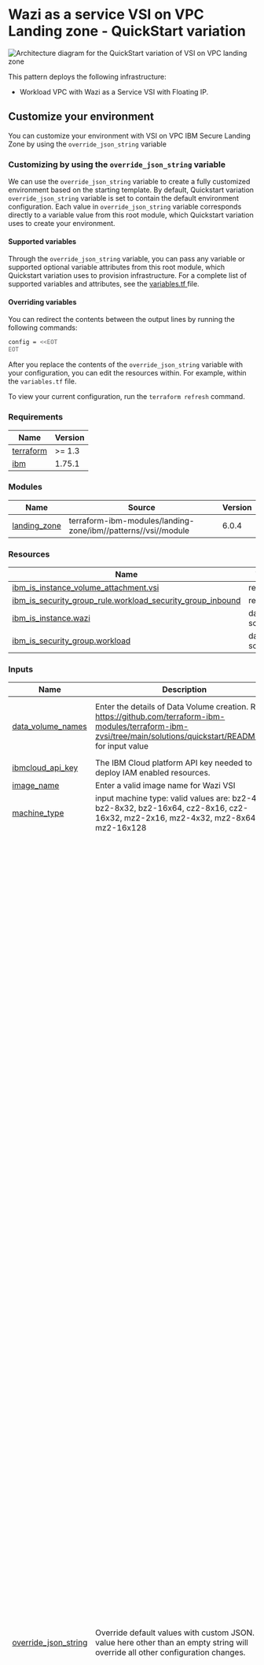 # Wazi as a service VSI on VPC Landing zone - QuickStart variation

![Architecture diagram for the QuickStart variation of VSI on VPC landing zone](https://raw.githubusercontent.com/terraform-ibm-modules/terraform-ibm-zvsi/main/reference-architecture/QuickStart.svg)

This pattern deploys the following infrastructure:

- Workload VPC with Wazi as a Service VSI with Floating IP.

## Customize your environment

You can customize your environment with VSI on VPC IBM Secure Landing Zone by using the `override_json_string` variable

### Customizing by using the `override_json_string` variable

We can use the `override_json_string` variable to create a fully customized environment based on the starting template. By default, Quickstart variation `override_json_string` variable is set to contain the default environment configuration. Each value in `override_json_string` variable corresponds directly to a variable value from this root module, which Quickstart variation uses to create your environment.

#### Supported variables

Through the `override_json_string` variable, you can pass any variable or supported optional variable attributes from this root module, which Quickstart variation uses to provision infrastructure. For a complete list of supported variables and attributes, see the [variables.tf ](variables.tf) file.

#### Overriding variables

You can redirect the contents between the output lines by running the following commands:

```sh
config = <<EOT
EOT
```

After you replace the contents of the `override_json_string` variable with your configuration, you can edit the resources within. For example, within the `variables.tf` file.

To view your current configuration, run the `terraform refresh` command.

<!-- BEGINNING OF PRE-COMMIT-TERRAFORM DOCS HOOK -->
### Requirements

| Name | Version |
|------|---------|
| <a name="requirement_terraform"></a> [terraform](#requirement\_terraform) | >= 1.3 |
| <a name="requirement_ibm"></a> [ibm](#requirement\_ibm) | 1.75.1 |

### Modules

| Name | Source | Version |
|------|--------|---------|
| <a name="module_landing_zone"></a> [landing\_zone](#module\_landing\_zone) | terraform-ibm-modules/landing-zone/ibm//patterns//vsi//module | 6.0.4 |

### Resources

| Name | Type |
|------|------|
| [ibm_is_instance_volume_attachment.vsi](https://registry.terraform.io/providers/IBM-Cloud/ibm/1.75.1/docs/resources/is_instance_volume_attachment) | resource |
| [ibm_is_security_group_rule.workload_security_group_inbound](https://registry.terraform.io/providers/IBM-Cloud/ibm/1.75.1/docs/resources/is_security_group_rule) | resource |
| [ibm_is_instance.wazi](https://registry.terraform.io/providers/IBM-Cloud/ibm/1.75.1/docs/data-sources/is_instance) | data source |
| [ibm_is_security_group.workload](https://registry.terraform.io/providers/IBM-Cloud/ibm/1.75.1/docs/data-sources/is_security_group) | data source |

### Inputs

| Name | Description | Type | Default | Required |
|------|-------------|------|---------|:--------:|
| <a name="input_data_volume_names"></a> [data\_volume\_names](#input\_data\_volume\_names) | Enter the details of Data Volume creation. Refer https://github.com/terraform-ibm-modules/terraform-ibm-zvsi/tree/main/solutions/quickstart/README.md for input value | <pre>list(object({<br/>    name        = string<br/>    capacity    = number<br/>    volume_name = string<br/>  }))</pre> | `[]` | no |
| <a name="input_ibmcloud_api_key"></a> [ibmcloud\_api\_key](#input\_ibmcloud\_api\_key) | The IBM Cloud platform API key needed to deploy IAM enabled resources. | `string` | n/a | yes |
| <a name="input_image_name"></a> [image\_name](#input\_image\_name) | Enter a valid image name for Wazi VSI | `string` | `"ibm-zos-3-1-s390x-dev-test-wazi-1"` | no |
| <a name="input_machine_type"></a> [machine\_type](#input\_machine\_type) | input machine type: valid values are: bz2-4x16, bz2-8x32, bz2-16x64, cz2-8x16, cz2-16x32, mz2-2x16, mz2-4x32, mz2-8x64, mz2-16x128 | `string` | `"mz2-2x16"` | no |
| <a name="input_override_json_string"></a> [override\_json\_string](#input\_override\_json\_string) | Override default values with custom JSON. Any value here other than an empty string will override all other configuration changes. | `string` | `"{\n   \"atracker\": {\n      \"collector_bucket_name\": \"\",\n      \"receive_global_events\": false,\n      \"resource_group\": \"\",\n      \"add_route\": false\n   },\n   \"clusters\": [],\n   \"cos\": [],\n   \"enable_transit_gateway\": false,\n   \"transit_gateway_global\": false,\n   \"key_management\": {\n        \"keys\": [\n        ],\n        \"name\": null,\n        \"resource_group\": null,\n        \"use_hs_crypto\": false,\n        \"use_data\": false\n   },\n   \"network_cidr\": \"10.0.0.0/8\",\n   \"resource_groups\": [\n      {\n         \"create\": true,\n         \"name\": \"workload-rg\",\n         \"use_prefix\": true\n      }\n   ],\n   \"security_groups\": [],\n   \"transit_gateway_connections\": [],\n   \"transit_gateway_resource_group\": \"\",\n   \"virtual_private_endpoints\": [],\n   \"vpcs\": [\n      {\n         \"default_security_group_name\": \"workload-vpc-sg\",\n         \"default_security_group_rules\": [\n\t   {\n                  \"direction\": \"inbound\",\n                  \"name\": \"allow-ibm-inbound\",\n                  \"remote\": \"0.0.0.0/0\",\n                  \"tcp\": {\n                            \"port_max\": 22,\n                            \"port_min\": 22\n                        }\n\t   },\n\t   {\n                  \"direction\": \"inbound\",\n                  \"name\": \"allow-ibm-inbound-1\",\n                  \"remote\": \"0.0.0.0/0\",\n                  \"icmp\": {\n                            \"type\": 8\n                        }\n            },\n\t    {\n                  \"direction\": \"inbound\",\n                  \"name\": \"allow-ibm-inbound-2\",\n                  \"remote\": \"0.0.0.0/0\",\n                     \"udp\": {\n                            \"port_max\": 443,\n                            \"port_min\": 443\n                        }\n           }\n\t ],\n         \"clean_default_sg_acl\": false,\n         \"flow_logs_bucket_name\": null,\n         \"network_acls\": [\n            {\n               \"add_cluster_rules\": false,\n               \"name\": \"workload-acl\",\n               \"rules\": [\n                  {\n                     \"action\": \"allow\",\n                     \"destination\": \"10.0.0.0/8\",\n                     \"direction\": \"inbound\",\n                     \"name\": \"allow-ibm-inbound\",\n                     \"source\": \"161.26.0.0/16\"\n                  },\n                  {\n                     \"action\": \"allow\",\n                     \"destination\": \"10.0.0.0/8\",\n                     \"direction\": \"inbound\",\n                     \"name\": \"allow-all-network-inbound\",\n                     \"source\": \"10.0.0.0/8\"\n                  },\n                  {\n                     \"action\": \"allow\",\n                     \"destination\": \"0.0.0.0/0\",\n                     \"direction\": \"inbound\",\n                     \"name\": \"allow-all-network-inbound-1\",\n                     \"source\": \"0.0.0.0/0\",\n                     \"icmp\": {\n                             \"type\": 8\n                        }\n                  },\n                  {\n                     \"action\": \"allow\",\n                     \"destination\": \"0.0.0.0/0\",\n                     \"direction\": \"inbound\",\n                     \"name\": \"allow-all-network-inbound-2\",\n                     \"source\": \"0.0.0.0/0\",\n                     \"udp\": {\n\t\t\t                   \"source_port_max\": 65535,\n\t\t\t                   \"source_port_min\": 1,\n                            \"port_max\": 443,\n                            \"port_min\": 443\n                        }\n\t\t  },\n                  {\n                     \"action\": \"allow\",\n                     \"destination\": \"0.0.0.0/0\",\n                     \"direction\": \"inbound\",\n                     \"name\": \"allow-all-network-inbound-3\",\n                     \"source\": \"0.0.0.0/0\",\n                     \"tcp\": {\n                            \"source_port_max\": 65535,\n                            \"source_port_min\": 1,\n                            \"port_max\": 992,\n                            \"port_min\": 992\n                        }\n                  },\n                  {\n                     \"action\": \"allow\",\n                     \"destination\": \"0.0.0.0/0\",\n                     \"direction\": \"inbound\",\n                     \"name\": \"allow-all-network-inbound-4\",\n                     \"source\": \"0.0.0.0/0\",\n                     \"tcp\": {\n                            \"source_port_max\": 65535,\n                            \"source_port_min\": 1,\n                            \"port_max\": 22,\n                            \"port_min\": 22\n                        }\n                  },\n                  {\n                     \"action\": \"allow\",\n                     \"destination\": \"0.0.0.0/0\",\n                     \"direction\": \"inbound\",\n                     \"name\": \"allow-all-network-inbound-5\",\n                     \"source\": \"0.0.0.0/0\",\n                     \"tcp\": {\n                            \"source_port_max\": 65535,\n                            \"source_port_min\": 1,\n                            \"port_max\": 10443,\n                            \"port_min\": 10443\n                        }\n                  },\n                  {\n                     \"action\": \"allow\",\n                     \"destination\": \"0.0.0.0/0\",\n                     \"direction\": \"outbound\",\n                     \"name\": \"allow-all-outbound\",\n                     \"source\": \"0.0.0.0/0\"\n                  }\n               ]\n            }\n         ],\n         \"prefix\": \"workload\",\n         \"resource_group\": \"workload-rg\",\n         \"subnets\": {\n            \"zone-1\": [\n               {\n                  \"acl_name\": \"workload-acl\",\n                  \"cidr\": \"10.40.10.0/24\",\n                  \"name\": \"vsi-zone-1\",\n                  \"public_gateway\": false\n               }\n            ],\n            \"zone-2\": [],\n            \"zone-3\": []\n         },\n         \"use_public_gateways\": {\n            \"zone-1\": false,\n            \"zone-2\": false,\n            \"zone-3\": false\n         },\n         \"address_prefixes\": {\n            \"zone-1\": [],\n            \"zone-2\": [],\n            \"zone-3\": []\n         }\n      }\n   ],\n   \"vpn_gateways\": [],\n   \"vsi\": [\n      {\n         \"boot_volume_encryption_key_name\": null,\n         \"image_name\": \"ibm-zos-3-1-s390x-dev-test-wazi-1\",\n         \"machine_type\": \"mz2o-2x16\",\n         \"name\": \"workload-server\",\n         \"resource_group\": \"workload-rg\",\n         \"security_group\": {\n            \"name\": \"workload-sg\",\n            \"rules\": [\n               {\n                  \"direction\": \"inbound\",\n                  \"name\": \"allow-ibm-inbound\",\n                  \"source\": \"161.26.0.0/16\"\n               },\n               {\n                  \"direction\": \"inbound\",\n                  \"name\": \"allow-vpc-inbound\",\n                  \"source\": \"10.0.0.0/8\"\n               },\n               {\n                  \"direction\": \"inbound\",\n                  \"name\": \"allow-all-inbound\",\n                  \"source\": \"0.0.0.0/0\",\n\t          \"tcp\": {\n                       \"port_max\": 22,\n                       \"port_min\": 22\n                     }\n              },\n              {\n                  \"direction\": \"inbound\",\n                  \"name\": \"allow-all-inbound-3\",\n                  \"source\": \"0.0.0.0/0\",\n                  \"icmp\": {\n                           \"type\": 8,\n                           \"code\": 0\n                         }\n              },\n              {\n                 \"direction\": \"outbound\",\n                 \"name\": \"allow-all-outbound\",\n                 \"source\": \"0.0.0.0/0\"\n              }\n            ]\n         },\n         \"ssh_keys\": [\n            \"ssh-key\"\n         ],\n         \"subnet_names\": [\n            \"vsi-zone-1\"\n         ],\n         \"vpc_name\": \"workload\",\n         \"vsi_per_subnet\": 1,\n         \"enable_floating_ip\": true\n      }\n   ]\n}\n"` | no |
| <a name="input_ports"></a> [ports](#input\_ports) | Enter the list of ports to open for Wazi VSI SG. For example : [992,10443] | `list(number)` | <pre>[<br/>  21,<br/>  992,<br/>  9443,<br/>  10443,<br/>  8101,<br/>  8102,<br/>  8120,<br/>  8121,<br/>  8150,<br/>  8153,<br/>  8154,<br/>  8155,<br/>  8180,<br/>  8135,<br/>  8191,<br/>  8192,<br/>  8194,<br/>  8137,<br/>  8138,<br/>  8139,<br/>  8115,<br/>  8195,<br/>  12000,<br/>  12001,<br/>  12002,<br/>  12003,<br/>  12004,<br/>  12005,<br/>  12006,<br/>  12007,<br/>  12008,<br/>  12009,<br/>  12010,<br/>  12011,<br/>  12012,<br/>  12013,<br/>  12014,<br/>  12015,<br/>  12016,<br/>  12017,<br/>  12018,<br/>  12019,<br/>  12020,<br/>  12021,<br/>  12022,<br/>  12023,<br/>  12024,<br/>  12025,<br/>  12026,<br/>  12027,<br/>  12028,<br/>  12029<br/>]</pre> | no |
| <a name="input_prefix"></a> [prefix](#input\_prefix) | A unique identifier for resources. Must begin with a lowercase letter and end with a lowerccase letter or number. This prefix will be prepended to any resources provisioned by this template. Prefixes must be 16 or fewer characters. | `string` | n/a | yes |
| <a name="input_region"></a> [region](#input\_region) | Region where VPC will be created. To find your VPC region, use `ibmcloud is regions` command to find available regions. | `string` | n/a | yes |
| <a name="input_ssh_key"></a> [ssh\_key](#input\_ssh\_key) | A public SSH Key for VSI creation which does not already exist in the deployment region. Must be an RSA key with a key size of either 2048 bits or 4096 bits (recommended) - See https://cloud.ibm.com/docs/vpc?topic=vpc-ssh-keys. | `string` | n/a | yes |

### Outputs

| Name | Description |
|------|-------------|
| <a name="output_config"></a> [config](#output\_config) | Output configuration as encoded JSON |
<!-- END OF PRE-COMMIT-TERRAFORM DOCS HOOK -->

### List of all ports
List of all default ports added to Quickstar & Standard variations are documented here : https://www.ibm.com/docs/en/wazi-aas/1.0.0?topic=vpc-configurations-in-zos-stock-images#stock-image-configurations

<!-- Leave this section as is so that your module has a link to local development environment set up steps for contributors to follow -->
## Contributing

You can report issues and request features for this module in GitHub issues in the module repo. See [Report an issue or request a feature](https://github.com/terraform-ibm-modules/.github/blob/main/.github/SUPPORT.md).

To set up your local development environment, see [Local development setup](https://terraform-ibm-modules.github.io/documentation/#/local-dev-setup) in the project documentation.
